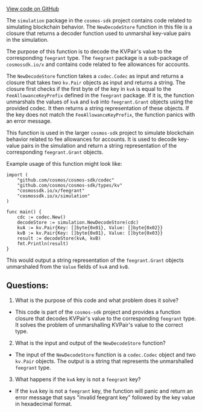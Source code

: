 [View code on GitHub](https://github.com/cosmos/cosmos-sdk.git/x/feegrant/simulation/decoder.go)

The `simulation` package in the `cosmos-sdk` project contains code related to simulating blockchain behavior. The `NewDecodeStore` function in this file is a closure that returns a decoder function used to unmarshal key-value pairs in the simulation. 

The purpose of this function is to decode the KVPair's value to the corresponding `feegrant` type. The `feegrant` package is a sub-package of `cosmossdk.io/x` and contains code related to fee allowances for accounts. 

The `NewDecodeStore` function takes a `codec.Codec` as input and returns a closure that takes two `kv.Pair` objects as input and returns a string. The closure first checks if the first byte of the key in `kvA` is equal to the `FeeAllowanceKeyPrefix` defined in the `feegrant` package. If it is, the function unmarshals the values of `kvA` and `kvB` into `feegrant.Grant` objects using the provided codec. It then returns a string representation of these objects. If the key does not match the `FeeAllowanceKeyPrefix`, the function panics with an error message.

This function is used in the larger `cosmos-sdk` project to simulate blockchain behavior related to fee allowances for accounts. It is used to decode key-value pairs in the simulation and return a string representation of the corresponding `feegrant.Grant` objects. 

Example usage of this function might look like:

```
import (
    "github.com/cosmos/cosmos-sdk/codec"
    "github.com/cosmos/cosmos-sdk/types/kv"
    "cosmossdk.io/x/feegrant"
    "cosmossdk.io/x/simulation"
)

func main() {
    cdc := codec.New()
    decodeStore := simulation.NewDecodeStore(cdc)
    kvA := kv.Pair{Key: []byte{0x01}, Value: []byte{0x02}}
    kvB := kv.Pair{Key: []byte{0x01}, Value: []byte{0x03}}
    result := decodeStore(kvA, kvB)
    fmt.Println(result)
}
```

This would output a string representation of the `feegrant.Grant` objects unmarshaled from the `Value` fields of `kvA` and `kvB`.
## Questions: 
 1. What is the purpose of this code and what problem does it solve?
- This code is part of the `cosmos-sdk` project and provides a function closure that decodes KVPair's value to the corresponding `feegrant` type. It solves the problem of unmarshalling KVPair's value to the correct type.

2. What is the input and output of the `NewDecodeStore` function?
- The input of the `NewDecodeStore` function is a `codec.Codec` object and two `kv.Pair` objects. The output is a string that represents the unmarshalled `feegrant` type.

3. What happens if the `kvA` key is not a `feegrant` key?
- If the `kvA` key is not a `feegrant` key, the function will panic and return an error message that says "invalid feegrant key" followed by the key value in hexadecimal format.